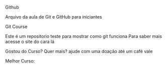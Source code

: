 Github

Arquivo da aula de Git e GitHub para iniciantes

Git Course

Este é um repositorio teste para mostrar como git funciona
Para saber mais acesse o site do cara lá

Gostou do Curso? Quer mais? ajude com uma doação até um café vale

Melhor Curso:
